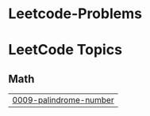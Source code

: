 # Leetcode-Problems

<!---LeetCode Topics Start-->
# LeetCode Topics
## Math
|  |
| ------- |
| [0009-palindrome-number](https://github.com/developer-gokulk/Leetcode-Problems/tree/master/0009-palindrome-number) |
<!---LeetCode Topics End-->